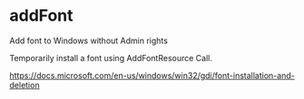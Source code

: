# addFont
Add font to Windows without Admin rights

Temporarily install a font using AddFontResource Call.

https://docs.microsoft.com/en-us/windows/win32/gdi/font-installation-and-deletion
